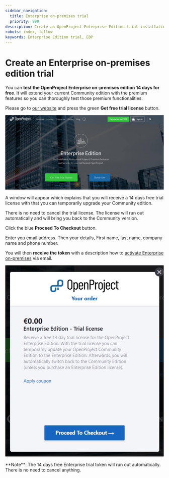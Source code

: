 ```yaml
---
sidebar_navigation:
  title: Enterprise on-premises trial
  priority: 999
description: Create an OpenProject Enterprise Edition trial installation.
robots: index, follow
keywords: Enterprise Edition trial, EOP
---
```

# Create an Enterprise on-premises edition trial

You can **test the OpenProject Enterprise on-premises edition 14 days for free**. It will extend your current Community edition with the premium features so you can thoroughly test those premium functionalities.

Please go to [our website](https://www.openproject.org/enterprise-edition/) and press the green **Get free trial license** button.

![create-enterprise-edition-trial](1567610649991.png)

A window will appear which explains that you will receive a 14 days free trial license with that you can temporarily upgrade your Community edition.

There is no need to cancel the trial license. The license will run out automatically and will bring you back to the Community version.

Click the blue **Proceed To Checkout** button.

Enter you email address. Then your details, First name, last name, company name and phone number.

You will then **receive the token** with a description how to [activate Enterprise on-premises](../activate-enterprise-on-premises/) via email.

![enterprise-edition-trial-license](1567610604159.png)

<div class="alert alert-info" role="alert">
**Note**: The 14 days free Enterprise trial token will run out automatically. There is no need to cancel anything.
</div>

